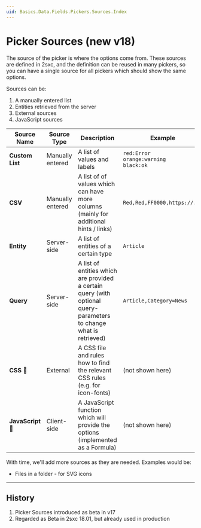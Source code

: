 ```yaml
---
uid: Basics.Data.Fields.Pickers.Sources.Index
---
```

# Picker Sources (new v18)

The source of the picker is where the options come from.
These sources are defined in 2sxc, and the definition can be reused in many pickers,
so you can have a single source for all pickers which should show the same options.

Sources can be:

1. A manually entered list
1. Entities retrieved from the server
1. External sources
1. JavaScript sources


| Source Name | Source Type | Description | Example |
| --- | --- | --- | --- |
| **Custom List** | Manually entered | A list of values and labels | `red:Error`<br>`orange:warning`<br>`black:ok` |
| **CSV** | Manually entered | A list of of values which can have more columns (mainly for additional hints / links) | `Red,Red,FF0000,https://...` |
| **Entity** | Server-side | A list of entities of a certain type | `Article` |
| **Query** | Server-side | A list of entities which are provided a certain query (with optional query-parameters to change what is retrieved) | `Article,Category=News` |
| **CSS** 🚧 | External | A CSS file and rules how to find the relevant CSS rules (e.g. for icon-fonts) | (not shown here) |
| **JavaScript** 🚧 | Client-side | A JavaScript function which will provide the options (implemented as a Formula) | (not shown here) |

With time, we'll add more sources as they are needed. Examples would be:

* Files in a folder - for SVG icons

---

## History

1. Picker Sources introduced as beta in v17
1. Regarded as Beta in 2sxc 18.01, but already used in production
